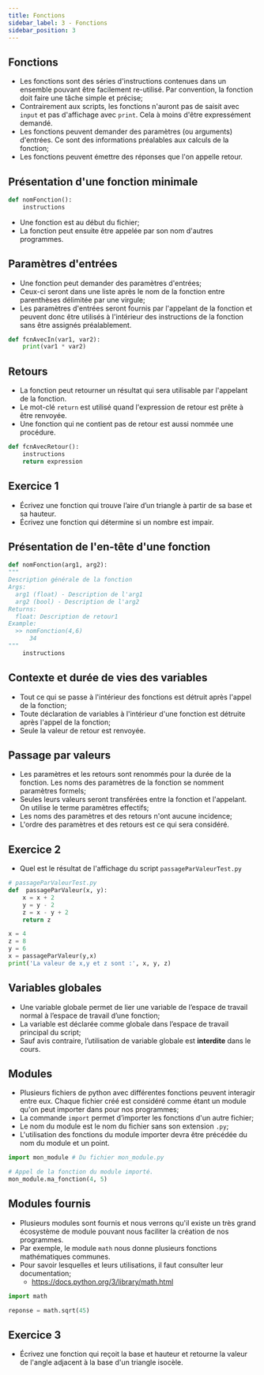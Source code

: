 ```yaml
---
title: Fonctions
sidebar_label: 3 - Fonctions
sidebar_position: 3
---
```


## Fonctions
* Les fonctions sont des séries d'instructions contenues dans un ensemble pouvant être facilement re-utilisé. Par convention, la fonction doit faire une tâche simple et précise;
* Contrairement aux scripts, les fonctions n'auront pas de saisit avec `input` et pas d'affichage avec `print`. Cela à moins d'être expressément demandé.
* Les fonctions peuvent demander des paramètres (ou arguments) d'entrées. Ce sont des informations préalables aux calculs de la fonction;
* Les fonctions peuvent émettre des réponses que l'on appelle retour.

## Présentation d'une fonction minimale
~~~python
def nomFonction():
    instructions

~~~

* Une fonction est au début du fichier;
* La fonction peut ensuite être appelée par son nom d'autres programmes.

## Paramètres d'entrées
* Une fonction peut demander des paramètres d'entrées;
* Ceux-ci seront dans une liste après le nom de la fonction entre parenthèses délimitée par une virgule;
* Les paramètres d'entrées seront fournis par l'appelant de la fonction et peuvent donc être utilisés à l'intérieur des instructions de la fonction sans être assignés préalablement.

~~~python
def fcnAvecIn(var1, var2):
    print(var1 * var2)

~~~

## Retours
* La fonction peut retourner un résultat qui sera utilisable par l'appelant de la fonction.
* Le mot-clé `return` est utilisé quand l'expression de retour est prête à être renvoyée.
* Une fonction qui ne contient pas de retour est aussi nommée une procédure.

~~~python
def fcnAvecRetour():
    instructions
    return expression
~~~

## Exercice 1
* Écrivez une fonction qui trouve l’aire d’un triangle à partir de sa base et sa hauteur.
* Écrivez une fonction qui détermine si un nombre est impair.

## Présentation de l'en-tête d'une fonction
~~~python
def nomFonction(arg1, arg2):
"""
Description générale de la fonction
Args:
  arg1 (float) - Description de l'arg1
  arg2 (bool) - Description de l'arg2
Returns:
  float: Description de retour1
Example:
  >> nomFonction(4,6)
      34
"""
    instructions
~~~

## Contexte et durée de vies des variables
* Tout ce qui se passe à l'intérieur des fonctions est détruit après l'appel de la fonction;
* Toute déclaration de variables à l'intérieur d'une fonction est détruite après l'appel de la fonction;
* Seule la valeur de retour est renvoyée.

## Passage par valeurs
* Les paramètres et les retours sont renommés pour la durée de la fonction. Les noms des paramètres de la fonction se nomment paramètres formels;
* Seules leurs valeurs seront transférées entre la fonction et l'appelant. On utilise le terme paramètres effectifs;
* Les noms des paramètres et des retours n'ont aucune incidence;
* L'ordre des paramètres et des retours est ce qui sera considéré.

## Exercice 2
* Quel est le résultat de l'affichage du script `passageParValeurTest.py`

~~~python
# passageParValeurTest.py
def  passageParValeur(x, y):
    x = x + 2
    y = y - 2
    z = x - y + 2
    return z

x = 4
z = 8
y = 6
x = passageParValeur(y,x)
print('La valeur de x,y et z sont :', x, y, z)
~~~


## Variables globales
* Une variable globale permet de lier une variable de l’espace de travail normal à l’espace de travail d’une fonction;
* La variable est déclarée comme globale dans l’espace de travail principal du script;
* Sauf avis contraire, l’utilisation de variable globale est **interdite** dans le cours.

## Modules
* Plusieurs fichiers de python avec différentes fonctions peuvent interagir entre eux. Chaque fichier créé est considéré comme étant un module qu'on peut importer dans pour nos programmes;
* La commande `import` permet d’importer les fonctions d'un autre fichier;
* Le nom du module est le nom du fichier sans son extension `.py`;
* L'utilisation des fonctions du module importer devra être précédée du nom du module et un point.

```python
import mon_module # Du fichier mon_module.py

# Appel de la fonction du module importé.
mon_module.ma_fonction(4, 5)
```

## Modules fournis
* Plusieurs modules sont fournis et nous verrons qu'il existe un très grand écosystème de module pouvant nous faciliter la création de nos programmes.
* Par exemple, le module `math` nous donne plusieurs fonctions mathématiques communes.
* Pour savoir lesquelles et leurs utilisations, il faut consulter leur documentation;
  * https://docs.python.org/3/library/math.html

```python
import math

reponse = math.sqrt(45)
```

## Exercice 3
* Écrivez une fonction qui reçoit la base et hauteur et retourne la valeur de l'angle adjacent à la base d'un triangle isocèle.
